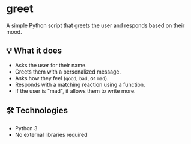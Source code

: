 # greet

A simple Python script that greets the user and responds based on their mood.

## 💡 What it does

- Asks the user for their name.
- Greets them with a personalized message.
- Asks how they feel (`good`, `bad`, or `mad`).
- Responds with a matching reaction using a function.
- If the user is "mad", it allows them to write more.

## 🛠️ Technologies

- Python 3
- No external libraries required
